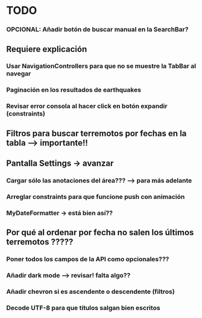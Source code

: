 
# TODO

### OPCIONAL: Añadir botón de buscar manual en la SearchBar?

## Requiere explicación
### Usar NavigationControllers para que no se muestre la TabBar al navegar
### Paginación en los resultados de earthquakes

### Revisar error consola al hacer click en botón expandir (constraints)

## Filtros para buscar terremotos por fechas en la tabla --> importante!!
## Pantalla Settings -> avanzar
### Cargar sólo las anotaciones del área??? --> para más adelante

### Arreglar constraints para que funcione push con animación
### MyDateFormatter -> está bien así??
## Por qué al ordenar por fecha no salen los últimos terremotos ?????

### Poner todos los campos de la API como opcionales???
### Añadir dark mode --> revisar! falta algo??
### Añadir chevron si es ascendente o descendente (filtros)
### Decode UTF-8 para que títulos salgan bien escritos

